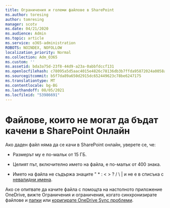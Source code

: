 ```yaml
---
title: Ограничения и големи файлове в SharePoint
ms.author: toresing
author: tomresing
manager: scotv
ms.date: 04/21/2020
ms.audience: Admin
ms.topic: article
ms.service: o365-administration
ROBOTS: NOINDEX, NOFOLLOW
localization_priority: Normal
ms.collection: Adm_O365
ms.custom: ''
ms.assetid: bda3a75d-23f8-44d9-a23a-0abbfdccf131
ms.openlocfilehash: c78095a5d5aac4015e4826c78136db3b7ffda95872024a0058a7e8f8b2ccef4b
ms.sourcegitcommit: b5f7da89a650d2915dc652449623c78be6247175
ms.translationtype: MT
ms.contentlocale: bg-BG
ms.lasthandoff: 08/05/2021
ms.locfileid: "53986691"
---
```

# <a name="files-that-cant-be-uploaded-to-sharepoint-online"></a>Файлове, които не могат да бъдат качени в SharePoint Онлайн

Ако даден файл няма да се качи в SharePoint онлайн, уверете се, че:
  
- Размерът му е по-малък от 15 ГБ.
    
- Целият път, включително името на файла, е по-малък от 400 знака.
    
- Името на файла не съдържа знаците " \* : \< \> ? / \ | и не е в списъка с [невалидни имена](https://go.microsoft.com/fwlink/?linkid=866430).
    
Ако се опитвате да качите файла с помощта на настолното приложение OneDrive, вижте Ограничения и ограничения, когато синхронизирате файлове и [папки](https://go.microsoft.com/fwlink/p/?LinkID=717734) или [коригирате OneDrive Sync проблеми](https://go.microsoft.com/fwlink/?linkid=866431).
  

